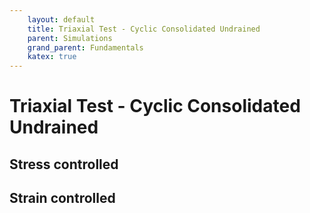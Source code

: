 ```yaml
---
    layout: default
    title: Triaxial Test - Cyclic Consolidated Undrained
    parent: Simulations
    grand_parent: Fundamentals
    katex: true
---
```

# Triaxial Test - Cyclic Consolidated Undrained

## Stress controlled
## Strain controlled